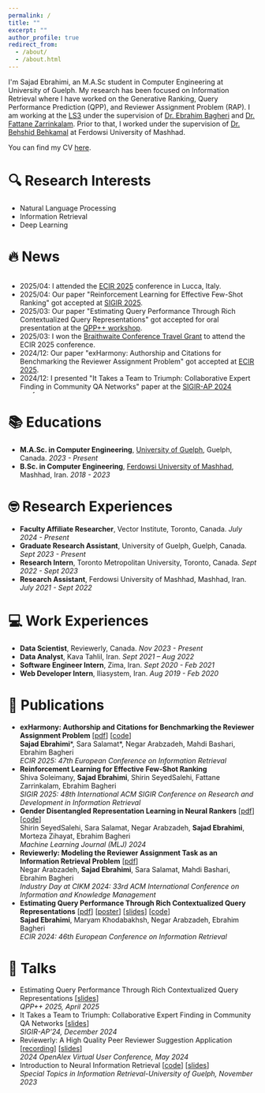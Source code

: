 ```yaml
---
permalink: /
title: ""
excerpt: ""
author_profile: true
redirect_from: 
  - /about/
  - /about.html
---
```


<span class='anchor' id='about-me'></span>

I'm Sajad Ebrahimi, an M.A.Sc student in Computer Engineering at University of Guelph. My research has been focused on Information Retrieval where I have worked on the Generative Ranking, Query Performance Prediction (QPP), and Reviewer Assignment Problem (RAP). I am working at the [LS3](https://ls3.rnet.torontomu.ca/) under the supervision of [Dr. Ebrahim Bagheri](https://ischool.utoronto.ca/faculty-profile/bagheri-ebrahim/) and [Dr. Fattane Zarrinkalam](https://www.uoguelph.ca/engineering/people/fattane-zarrinkalam). Prior to that, I worked under the supervision of [Dr. Behshid Behkamal](http://prof.um.ac.ir/behkamal/) at Ferdowsi University of Mashhad.

You can find my CV [here](/files/SajadEbrahimi_CV.pdf).

# 🔍 Research Interests
- Natural Language Processing
- Information Retrieval
- Deep Learning

# 🔥 News

<style>
  .scrollable {
    max-height: 240px;
    overflow-y: scroll;
  }
</style>

<div class="scrollable">
  <ul>
    <li>2025/04: I attended the <a href="https://ecir2025.eu/">ECIR 2025</a> conference in Lucca, Italy.</li>
    <li>2025/04: Our paper "Reinforcement Learning for Effective Few-Shot Ranking" got accepted at <a href="https://sigir2025.dei.unipd.it/">SIGIR 2025</a>.</li>
    <li>2025/03: Our paper "Estimating Query Performance Through Rich Contextualized Query Representations" got accepted for oral presentation at the <a href="https://qppworkshop.github.io/">QPP++ workshop</a>.</li>
    <li>2025/03: I won the <a href="https://www.uoguelph.ca/registrar/studentfinance/apps/grawards?id=T6089">Braithwaite Conference Travel Grant</a> to attend the ECIR 2025 conference.</li>
    <li>2024/12: Our paper "exHarmony: Authorship and Citations for Benchmarking the Reviewer Assignment Problem" got accepted at <a href="https://ecir2025.eu/">ECIR 2025</a>.</li>
    <li>2024/12: I presented "It Takes a Team to Triumph: Collaborative Expert Finding in Community QA Networks" paper at the <a href="https://www.sigir-ap.org/sigir-ap-2024/">SIGIR-AP 2024</a> conference.</li>
    <li>2024/12: I attended the <a href="https://www.sigir-ap.org/sigir-ap-2024/">SIGIR-AP 2024</a> conference in Tokyo, Japan.</li>
    <li>2024/12: I attended the <a href="https://www.acml-conf.org/2024/">ACML 2024</a> conference in Hanoi, Vietnam.</li>
    <li>2024/11: I won the <a href="https://www.uoguelph.ca/registrar/studentfinance/apps/grawards?id=T6089">Braithwaite Conference Travel Grant</a> to attend the SIGIR-AP 2024 conference.</li>
    <li>2024/11: I won the <a href="https://www.uoguelph.ca/registrar/studentfinance/apps/grawards?id=T6089">Braithwaite Conference Travel Grant</a> to attend the ACML 2024 conference.</li>
    <li>2024/09: Our paper "Gender Disentangled Representation Learning in Neural Rankers" got accepted at <a href="https://www.springer.com/journal/10994">Machine Learning Journal (MLJ)</a>.</li>
    <li>2024/05: I attended the <a href="https://www.caiac.ca/en/conferences/canadianai-2024/home">Canadian AI 2024</a> conference in Guelph, Canada.</li>
    <li>2024/05: I presented Reviewerly at the First <a href="https://help.openalex.org/events/user-meeting">OpenAlex User Conference</a>.</li>
    <li>2024/03: I attended the <a href="https://ecir2024.org/">ECIR 2024</a> conference in Glasgow, Scotland.</li>
    <li>2024/11: I won the <a href="https://www.uoguelph.ca/registrar/studentfinance/apps/grawards?id=T6089">Braithwaite Conference Travel Grant</a> to attend the ECIR 2024 conference.</li>
    <li>2023/12: Our paper "Estimating Query Performance Through Rich Contextualized Query Representations" got accepted at <a href="https://ecir2024.org/">ECIR 2024</a>.</li>
    <li>2023/10: I won the <a href="https://www.uoguelph.ca/registrar/studentfinance/apps/grawards?id=E6077">CEPS Dean’s Graduate Entrance Scholarships</a> for the Fall 2023 semester.</li>
    <li>2023/04: I won the Entrance Award in Recognition of Student Excellence in the College of Engineering and Physical Sciences at the University of Guelph.</li>
  </ul>
</div>


# 📚 Educations
- **M.A.Sc. in Computer Engineering**, [University of Guelph](https://www.uoguelph.ca/), Guelph, Canada. *2023 - Present*
- **B.Sc. in Computer Engineering**, [Ferdowsi University of Mashhad](https://um.ac.ir), Mashhad, Iran. *2018 - 2023*

# 🤓 Research Experiences
- **Faculty Affiliate Researcher**, Vector Institute, Toronto, Canada. *July 2024 - Present*
- **Graduate Research Assistant**, University of Guelph, Guelph, Canada. *Sept 2023 - Present*
- **Research Intern**, Toronto Metropolitan University, Toronto, Canada. *Sept 2022 - Sept 2023*
- **Research Assistant**, Ferdowsi University of Mashhad, Mashhad, Iran. *July 2021 - Sept 2022*

# 💻 Work Experiences
- **Data Scientist**, Reviewerly, Canada. *Nov 2023 - Present*
- **Data Analyst**, Kava Tahlil, Iran. *Sept 2021 – Aug 2022*
- **Software Engineer Intern**, Zima, Iran. *Sept 2020 - Feb 2021*
- **Web Developer Intern**, Iliasystem, Iran. *Aug 2019 - Feb 2020*

# 📝 Publications
- **exHarmony: Authorship and Citations for Benchmarking the Reviewer Assignment Problem** \[[pdf](papers/ECIR2025_exharmony.pdf)\] \[[code](https://github.com/sadjadeb/exHarmony)\] \
    **Sajad Ebrahimi**\*, Sara Salamat\*, Negar Arabzadeh, Mahdi Bashari, Ebrahim Bagheri \
    *ECIR 2025: 47th European Conference on Information Retrieval*
- **Reinforcement Learning for Effective Few-Shot Ranking** \
    Shiva Soleimany, **Sajad Ebrahimi**, Shirin SeyedSalehi, Fattane Zarrinkalam, Ebrahim Bagheri \
    *SIGIR 2025: 48th International ACM SIGIR Conference on Research and Development in Information Retrieval*
- **Gender Disentangled Representation Learning in Neural Rankers** \[[pdf](papers/MLJ2024_Gender_disentanglement.pdf)\] \[[code](https://github.com/genderdisen/genderdisen)\] \
    Shirin SeyedSalehi, Sara Salamat, Negar Arabzadeh, **Sajad Ebrahimi**, Morteza Zihayat, Ebrahim Bagheri \
    *Machine Learning Journal (MLJ) 2024*
- **Reviewerly: Modeling the Reviewer Assignment Task as an Information Retrieval Problem** \[[pdf](papers/CIKM2024_Indutry_Reviewerly.pdf)\] \
    Negar Arabzadeh, **Sajad Ebrahimi**, Sara Salamat, Mahdi Bashari, Ebrahim Bagheri \
    *Industry Day at CIKM 2024: 33rd ACM International Conference on Information and Knowledge Management*
- **Estimating Query Performance Through Rich Contextualized Query Representations** \[[pdf](papers/ECIR2024_QPP_Ebrahimi.pdf)\] \[[poster](images/ECIR2024_poster.jpg)\] \[[slides](https://docs.google.com/presentation/d/1OoB0IGa63aA7PRSGxQdPJbrp_cAcyY9QAnQASID_kag/edit?usp=sharing)\] \[[code](https://github.com/sadjadeb/Nearest-Neighbor-QPP)\]\
    **Sajad Ebrahimi**, Maryam Khodabakhsh, Negar Arabzadeh, Ebrahim Bagheri \
    *ECIR 2024: 46th European Conference on Information Retrieval* 

# 💬 Talks
- Estimating Query Performance Through Rich Contextualized Query Representations \[[slides](https://docs.google.com/presentation/d/11COmJelg5mCW3KJl57xSxs2j5I2QeyH99aNfM4u7heY/edit?usp=sharing)\] \
    *QPP++ 2025, April 2025*
- It Takes a Team to Triumph: Collaborative Expert Finding in
Community QA Networks \[[slides](https://docs.google.com/presentation/d/1Nh-T98BsOkuRIIzl0Y9zt2wL3vPqzspe/edit?usp=sharing&ouid=111485483658323229505&rtpof=true&sd=true)\] \
    *SIGIR-AP'24, December 2024*
- Reviewerly: A High Quality Peer Reviewer Suggestion Application \[[recording](https://www.youtube.com/watch?v=G_KDHRc5y9Q)\] \[[slides](https://docs.google.com/presentation/d/13gX67k30XJg-pHxfJhODHEoD2i6PVU13HL8wZRRQUGs/edit?usp=sharing)\] \
    *2024 OpenAlex Virtual User Conference, May 2024*
- Introduction to Neural Information Retrieval \[[code](https://colab.research.google.com/drive/1T24mWOVisVv0N45-GlAGm8lCreZmzV0v?usp=sharing)\] \[[slides](https://docs.google.com/presentation/d/104mzYJdT4cS2gWHt4zgwXfua761CFxshoTmo-wwYVJ4/edit?usp=sharing)\] \
    *Special Topics in Information Retrieval-University of Guelph, November 2023*
